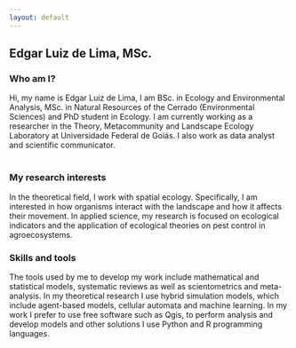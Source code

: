 ```yaml
---
layout: default
---
```


## Edgar Luiz de Lima, MSc.


### Who am I?
Hi, my name is Edgar Luiz de Lima, I am BSc. in Ecology and Environmental Analysis, MSc. in Natural Resources of the Cerrado (Environmental Sciences) and PhD student in Ecology. I 
am currently working as a researcher in the Theory, Metacommunity and Landscape Ecology Laboratory at Universidade Federal de Goiás. I also work as data analyst and 
scientific communicator.  
<br />
### My research interests
In the theoretical field, I work with spatial ecology. Specifically, I am interested in how organisms interact with the landscape and how it affects their movement. In  applied 
science, my research is focused on ecological indicators and the application of ecological theories on pest control in agroecosystems. 
<br />
### Skills and tools
The tools used by me to develop my work include mathematical and statistical models, systematic reviews as well as scientometrics and meta-analysis. In my theoretical research 
I use hybrid simulation models, which include agent-based models, cellular automata and machine learning. In my work I prefer to use free software such as Qgis, to perform 
analysis and develop models and other solutions I use Python and R programming languages.
